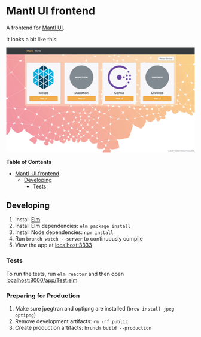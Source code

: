 # Mantl UI frontend

A frontend for [Mantl UI](https://github.com/CiscoCloud/nginx-mantlui).

It looks a bit like this:

![Mantl UI Frontend](screenshot.png)

<!-- markdown-toc start - Don't edit this section. Run M-x markdown-toc-generate-toc again -->
**Table of Contents**

- [Mantl-UI frontend](#mantl-ui-frontend)
    - [Developing](#developing)
        - [Tests](#tests)

<!-- markdown-toc end -->

## Developing

1. Install [Elm](http://elm-lang.org/install)
2. Install Elm dependencies: `elm package install`
3. Install Node dependencies: `npm install`
4. Run `brunch watch --server` to continuously compile
5. View the app at [localhost:3333](http://localhost:3333/)

### Tests

To run the tests, run `elm reactor` and then open
[localhost:8000/app/Test.elm](http://localhost:8000/app/Test.elm)

### Preparing for Production

1. Make sure jpegtran and optipng are installed (`brew install jpeg optipng`)
2. Remove development artifacts: `rm -rf public`
3. Create production artifacts: `brunch build --production`
